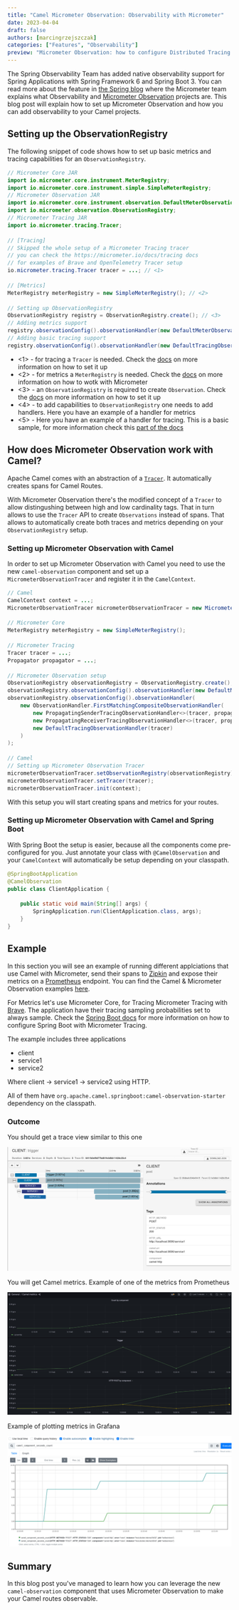 ```yaml
---
title: "Camel Micrometer Observation: Observability with Micrometer"
date: 2023-04-04
draft: false
authors: [marcingrzejszczak]
categories: ["Features", "Observability"]
preview: "Micrometer Observation: how to configure Distributed Tracing and Metrics"
---
```


The Spring Observability Team has added native observability support for Spring Applications with Spring Framework 6 and Spring Boot 3. You can read more about the feature in [the Spring blog](https://spring.io/blog/2022/10/12/observability-with-spring-boot-3) where the Micrometer team explains what Observability and [Micrometer Observation](https://micrometer.io/docs/observation) projects are. This blog post will explain  how to set up Micrometer Observation and how you can add observability to your Camel projects.

## Setting up the ObservationRegistry

The following snippet of code shows how to set up basic metrics and tracing capabilities for an `ObservationRegistry`.

```java
// Micrometer Core JAR
import io.micrometer.core.instrument.MeterRegistry;
import io.micrometer.core.instrument.simple.SimpleMeterRegistry;
// Micrometer Observation JAR
import io.micrometer.core.instrument.observation.DefaultMeterObservationHandler;
import io.micrometer.observation.ObservationRegistry;
// Micrometer Tracing JAR
import io.micrometer.tracing.Tracer;

// [Tracing]
// Skipped the whole setup of a Micrometer Tracing tracer
// you can check the https://micrometer.io/docs/tracing docs
// for examples of Brave and OpenTelemetry Tracer setup
io.micrometer.tracing.Tracer tracer = ...; // <1>

// [Metrics]
MeterRegistry meterRegistry = new SimpleMeterRegistry(); // <2>

// Setting up ObservationRegistry
ObservationRegistry registry = ObservationRegistry.create(); // <3>
// Adding metrics support
registry.observationConfig().observationHandler(new DefaultMeterObservationHandler(meterRegistry)); // <4>
// Adding basic tracing support
registry.observationConfig().observationHandler(new DefaultTracingObservationHandler(tracer)); // <5>
```

- <1> - for tracing a `Tracer` is needed. Check the [docs](https://micrometer.io/docs/tracing) on more information on how to set it up
- <2> - for metrics a `MeterRegistry` is needed. Check the [docs](https://micrometer.io/docs/concepts) on more information on how to wotk with Micrometer
- <3> - an `ObservationRegistry` is required to create `Observation`. Check the [docs](https://micrometer.io/docs/observation) on more information on how to set it up
- <4> - to add capabilities to `ObservationRegistry` one needs to add handlers. Here you have an example of a handler for metrics
- <5> - Here you have an example of a handler for tracing. This is a basic sample, for more information check this [part of the docs](https://micrometer.io/docs/tracing#_handler_configuration)

## How does Micrometer Observation work with Camel?

Apache Camel comes with an abstraction of a [`Tracer`](/components/next/others/tracing.html). It automatically creates spans for Camel Routes.

With Micrometer Observation there's the modified concept of a `Tracer` to allow distingushing between high and low cardinality tags. That in turn allows to use the `Tracer` API to create `Observations` instead of spans. That allows to automatically create both traces and metrics depending on your `ObservationRegistry` setup.

### Setting up Micrometer Observation with Camel

In order to set up Micrometer Observation with Camel you need to use the new `camel-observation` component and set up a `MicrometerObservationTracer` and register it in the `CamelContext`.

```java
// Camel
CamelContext context = ...;
MicrometerObservationTracer micrometerObservationTracer = new MicrometerObservationTracer();

// Micrometer Core
MeterRegistry meterRegistry = new SimpleMeterRegistry();

// Micrometer Tracing
Tracer tracer = ...;
Propagator propagator = ...;

// Micrometer Observation setup
ObservationRegistry observationRegistry = ObservationRegistry.create();
observationRegistry.observationConfig().observationHandler(new DefaultMeterObservationHandler(meterRegistry));
observationRegistry.observationConfig().observationHandler(
    new ObservationHandler.FirstMatchingCompositeObservationHandler(
        new PropagatingSenderTracingObservationHandler<>(tracer, propagator),
        new PropagatingReceiverTracingObservationHandler<>(tracer, propagator),
        new DefaultTracingObservationHandler(tracer)
    )
);

// Camel
// Setting up Micrometer Observation Tracer
micrometerObservationTracer.setObservationRegistry(observationRegistry);
micrometerObservationTracer.setTracer(tracer);
micrometerObservationTracer.init(context);
```

With this setup you will start creating spans and metrics for your routes.

### Setting up Micrometer Observation with Camel and Spring Boot

With Spring Boot the setup is easier, because all the components come pre-configured for you. Just annotate your class with `@CamelObservation` and your `CamelContext` will automatically be setup depending on your classpath.

```java
@SpringBootApplication
@CamelObservation
public class ClientApplication {

    public static void main(String[] args) {
		SpringApplication.run(ClientApplication.class, args);
	}
}
```

## Example

In this section you will see an example of running different applciations that use Camel with Micrometer, send their spans to [Zipkin](https://zipkin.io) and expose their metrics on a [Prometheus](https://prometheus.io/) endpoint. You can find the Camel & Micrometer Observation examples [here](https://github.com/apache/camel-spring-boot-examples/tree/main/observation).

For Metrics let's use Micrometer Core, for Tracing Micrometer Tracing with [Brave](https://github.com/openzipkin/brave). The application have their tracing sampling probabilities set to always sample. Check the [Spring Boot docs](https://docs.spring.io/spring-boot/docs/current/reference/htmlsingle/#actuator.micrometer-tracing.getting-started) for more information on how to configure Spring Boot with Micrometer Tracing.

The example includes three applications

* client
* service1
* service2

Where client -> service1 -> service2 using HTTP.

All of them have `org.apache.camel.springboot:camel-observation-starter` dependency on the classpath.

### Outcome

You should get a trace view similar to this one

![Zipkin full trace](trace.jpeg)

You will get Camel metrics. Example of one of the metrics from Prometheus

![Prometheus](metrics.jpeg)

Example of plotting metrics in Grafana

![Grafana](metrics2.jpeg)

## Summary

In this blog post you've managed to learn how you can leverage the new `camel-observation` component that uses Micrometer Observation to make your Camel routes observable.
